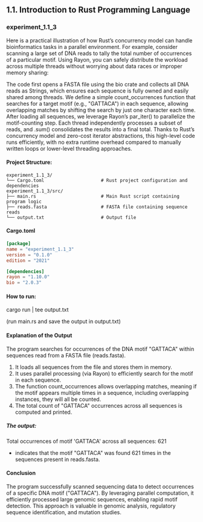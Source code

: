 ## 1.1. Introduction to Rust Programming Language

### experiment_1.1_3

Here is a practical illustration of how Rust’s concurrency model can handle bioinformatics tasks in a parallel environment. For example, consider scanning a large set of DNA reads to tally the total number of occurrences of a particular motif. Using Rayon, you can safely distribute the workload across multiple threads without worrying about data races or improper memory sharing:

The code first opens a FASTA file using the bio crate and collects all DNA reads as Strings, which ensures each sequence is fully owned and easily shared among threads. We define a simple count_occurrences function that searches for a target motif (e.g., "GATTACA") in each sequence, allowing overlapping matches by shifting the search by just one character each time. After loading all sequences, we leverage Rayon’s par_iter() to parallelize the motif-counting step. Each thread independently processes a subset of reads, and .sum() consolidates the results into a final total. Thanks to Rust’s concurrency model and zero-cost iterator abstractions, this high-level code runs efficiently, with no extra runtime overhead compared to manually written loops or lower-level threading approaches.

#### Project Structure:

```plaintext
experiment_1.1_3/
└── Cargo.toml                     # Rust project configuration and dependencies
experiment_1.1_3/src/
├── main.rs                        # Main Rust script containing program logic
├── reads.fasta                    # FASTA file containing sequence reads
└── output.txt                     # Output file
```

#### Cargo.toml

```toml
[package]
name = "experiment_1.1_3"
version = "0.1.0"
edition = "2021"

[dependencies]
rayon = "1.10.0"
bio = "2.0.3"
```

#### How to run:

cargo run | tee output.txt

(run main.rs and save the output in output.txt)
  


#### Explanation of the Output
The program searches for occurrences of the DNA motif "GATTACA" within sequences read from a FASTA file (reads.fasta).

1. It loads all sequences from the file and stores them in memory.
2. It uses parallel processing (via Rayon) to efficiently search for the motif in each sequence.
3. The function count_occurrences allows overlapping matches, meaning if the motif appears multiple times in a sequence, including overlapping instances, they will all be counted.
4. The total count of "GATTACA" occurrences across all sequences is computed and printed.

##### The output:

Total occurrences of motif 'GATTACA' across all sequences: 621

* indicates that the motif "GATTACA" was found 621 times in the sequences present in reads.fasta.

#### Conclusion
The program successfully scanned sequencing data to detect occurrences of a specific DNA motif ("GATTACA"). By leveraging parallel computation, it efficiently processed large genomic sequences, enabling rapid motif detection. This approach is valuable in genomic analysis, regulatory sequence identification, and mutation studies.










